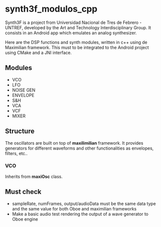 # synth3f_modulos_cpp

Synth3F is a project from Universidad Nacional de Tres de Febrero - UNTREF, developed by the Art and Technology Interdisciplinary Group. It consists in an Android app which emulates an analog synthesizer.

Here are the DSP functions and synth modules, written in c++ using de Maximilian framework. This must to be integrated to the Android project using CMake and a JNI interface.

## Modules

 * VCO
 * LFO
 * NOISE GEN
 * ENVELOPE
 * S&H
 * VCA
 * VCF
 * MIXER

## Structure

The oscillators are built on top of **maxilimilian** framework. It provides generators for different waveforms and other functionalities as envelopes, filters, etc..

### VCO

Inherits from **maxiOsc** class. 

## Must check

* sampleRate, numFrames, output/audioData must be the same data type and the same value for both Oboe and maximilian frameworks
* Make a basic audio test rendering the output of a wave generator to Oboe engine